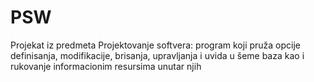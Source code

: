 # PSW
Projekat iz predmeta Projektovanje softvera: program koji pruža opcije definisanja, modifikacije, brisanja, upravljanja i uvida u šeme baza kao i rukovanje informacionim resursima unutar njih
